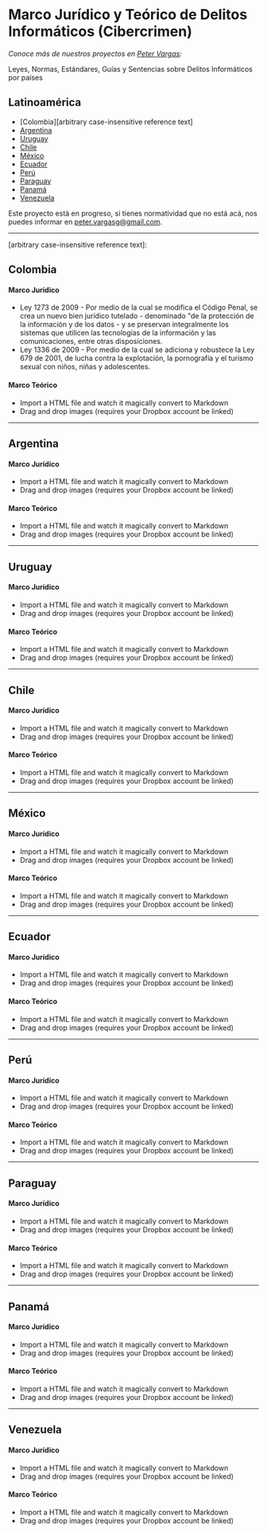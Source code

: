 # Marco Jurídico y Teórico de Delitos Informáticos (Cibercrimen)
_Conoce más de nuestros proyectos en [Peter Vargas](https://petervargas.com):_

Leyes, Normas, Estándares, Guías y Sentencias sobre Delitos Informáticos por países

## Latinoamérica

* [Colombia][arbitrary case-insensitive reference text]
* [Argentina](#Colombia)
* [Uruguay](#Colombia)
* [Chile](#Colombia)
* [México](#Colombia)
* [Ecuador](#Colombia)
* [Perú](#Colombia)
* [Paraguay](#Colombia)
* [Panamá](#Colombia)
* [Venezuela](#Colombia)

Este proyecto está en progreso, si tienes normatividad que no está acá, nos puedes informar en peter.vargasg@gmail.com.

-------------
[arbitrary case-insensitive reference text]:
## Colombia

#### Marco Jurídico

  - Ley 1273 de 2009 - Por medio de la cual se modifica el Código Penal, se crea un nuevo bien jurídico tutelado - denominado "de la protección de la información y de los datos - y se preservan integralmente los sistemas que utilicen las tecnologías de la información y las comunicaciones, entre otras disposiciones.
  - Ley 1336 de 2009 - Por medio de la cual se adiciona y robustece la Ley 679 de 2001, de lucha contra la explotación, la pornografía y el turismo sexual con niños, niñas y adolescentes.

#### Marco Teórico

  - Import a HTML file and watch it magically convert to Markdown
  - Drag and drop images (requires your Dropbox account be linked)
-------------
## Argentina

#### Marco Jurídico

  - Import a HTML file and watch it magically convert to Markdown
  - Drag and drop images (requires your Dropbox account be linked)

#### Marco Teórico

  - Import a HTML file and watch it magically convert to Markdown
  - Drag and drop images (requires your Dropbox account be linked)
-------------
## Uruguay

#### Marco Jurídico

  - Import a HTML file and watch it magically convert to Markdown
  - Drag and drop images (requires your Dropbox account be linked)

#### Marco Teórico

  - Import a HTML file and watch it magically convert to Markdown
  - Drag and drop images (requires your Dropbox account be linked)
-------------
## Chile

#### Marco Jurídico

  - Import a HTML file and watch it magically convert to Markdown
  - Drag and drop images (requires your Dropbox account be linked)

#### Marco Teórico

  - Import a HTML file and watch it magically convert to Markdown
  - Drag and drop images (requires your Dropbox account be linked)
-------------
## México

#### Marco Jurídico

  - Import a HTML file and watch it magically convert to Markdown
  - Drag and drop images (requires your Dropbox account be linked)

#### Marco Teórico

  - Import a HTML file and watch it magically convert to Markdown
  - Drag and drop images (requires your Dropbox account be linked)
-------------
## Ecuador

#### Marco Jurídico

  - Import a HTML file and watch it magically convert to Markdown
  - Drag and drop images (requires your Dropbox account be linked)

#### Marco Teórico

  - Import a HTML file and watch it magically convert to Markdown
  - Drag and drop images (requires your Dropbox account be linked)
-------------
## Perú

#### Marco Jurídico

  - Import a HTML file and watch it magically convert to Markdown
  - Drag and drop images (requires your Dropbox account be linked)

#### Marco Teórico

  - Import a HTML file and watch it magically convert to Markdown
  - Drag and drop images (requires your Dropbox account be linked)
-------------
## Paraguay

#### Marco Jurídico

  - Import a HTML file and watch it magically convert to Markdown
  - Drag and drop images (requires your Dropbox account be linked)

#### Marco Teórico

  - Import a HTML file and watch it magically convert to Markdown
  - Drag and drop images (requires your Dropbox account be linked)
-------------
## Panamá

#### Marco Jurídico

  - Import a HTML file and watch it magically convert to Markdown
  - Drag and drop images (requires your Dropbox account be linked)

#### Marco Teórico

  - Import a HTML file and watch it magically convert to Markdown
  - Drag and drop images (requires your Dropbox account be linked)
-------------
## Venezuela

#### Marco Jurídico

  - Import a HTML file and watch it magically convert to Markdown
  - Drag and drop images (requires your Dropbox account be linked)

#### Marco Teórico

  - Import a HTML file and watch it magically convert to Markdown
  - Drag and drop images (requires your Dropbox account be linked)
